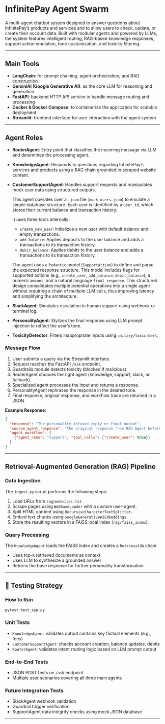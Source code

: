# InfinitePay Agent Swarm

A multi-agent chatbot system designed to answer questions about InfinitePay’s products and services and to allow users to check, update, or create their account data. Built with modular agents and powered by LLMs, the system features intelligent routing, RAG-based knowledge responses, support action emulation, tone customization, and toxicity filtering.

---

## Main Tools

* **LangChain**: for prompt chaining, agent orchestration, and RAG construction
* **GeminiAI (Google Generative AI)**: as the core LLM for reasoning and generation
* **FastAPI**: backend HTTP API service to handle message routing and processing
* **Docker & Docker Compose**: to containerize the application for scalable deployment
* **Streamlit**: frontend interface for user interaction with the agent system

---

## Agent Roles

* **RouterAgent**: Entry point that classifies the incoming message via LLM and determines the processing agent.

* **KnowledgeAgent**: Responds to questions regarding InfinitePay’s services and products using a RAG chain grounded in scraped website content.

* **CustomerSupportAgent**: Handles support requests and manipulates mock user data using structured outputs.

  This agent operates over a `.json` file (`mock_users.json`) to emulate a simple database structure. Each user is identified by a `user_id`, which stores their current balance and transaction history.

  It uses three tools internally:

  * `create_new_user`: Initializes a new user with default balance and empty transactions.
  * `add_balance`: Applies deposits to the user balance and adds a transactions to its transaction history.
  * `debit_balance`: Applies debits to the user balance and adds a transactions to its transaction history.

  The agent uses a `Pydantic` model (`SupportAction`) to define and parse the expected response structure. This model includes flags for supported actions (e.g., `create_user`, `add_balance`, `debit_balance`), a numeric `amount`, and a natural language `final_response`. This structured design consolidates multiple potential operations into a single agent without requiring a chain of multiple LLM calls, thus improving latency and simplifying the architecture.

* **SlackAgent**: Simulates escalation to human support using webhook or terminal log.

* **PersonalityAgent**: Stylizes the final response using LLM prompt injection to reflect the user’s tone.

* **ToxicityDetector**: Filters inappropriate inputs using `unitary/toxic-bert`.

### Message Flow

1. User submits a query via the Streamlit interface.
2. Request reaches the FastAPI `/ask` endpoint.
3. Guardrails module detects toxicity (blocked if malicious).
4. RouterAgent chooses the right agent (knowledge, support, slack, or fallback).
5. Specialized agent processes the input and returns a response.
6. PersonalityAgent rephrases the response in the desired tone.
7. Final response, original response, and workflow trace are returned in a JSON.

**Example Response:**

```json
{
  "response": "The personality-infused reply or final output",
  "source_agent_response": "The original response from RAG Agent before personality was applied.",
  "agent_workflow": [
    {"agent_name": "support", "tool_calls": {"create_user": true}}
  ]
}
```

---

## Retrieval-Augmented Generation (RAG) Pipeline

### Data Ingestion

The `ingest.py` script performs the following steps:

1. Load URLs from `rag/websites.txt`.
2. Scrape pages using `WebBaseLoader` with a custom user-agent.
3. Split HTML content using `RecursiveCharacterTextSplitter`.
4. Embed text chunks using `GoogleGenerativeAIEmbeddings`.
5. Store the resulting vectors in a FAISS local index (`rag/faiss_index`).

### Query Processing

The `KnowledgeAgent` loads the FAISS index and creates a `RetrievalQA` chain:

* Uses top-k retrieved documents as context
* Uses LLM to synthesize a grounded answer
* Returns the base response for further personality transformation

---

## 🔧 Testing Strategy

### How to Run

```bash
pytest test_app.py
```

### Unit Tests

* `KnowledgeAgent`: validates output contains key factual elements (e.g., fees)
* `CustomerSupportAgent`: checks account creation, balance updates, debits
* `RouterAgent`: validates intent routing logic based on LLM prompt output

### End-to-End Tests

* JSON POST tests on `/ask` endpoint
* Multiple user scenarios covering all three main agents

### Future Integration Tests

* SlackAgent webhook validation
* Guardrail trigger verification
* SupportAgent data integrity checks using mock JSON database

---
